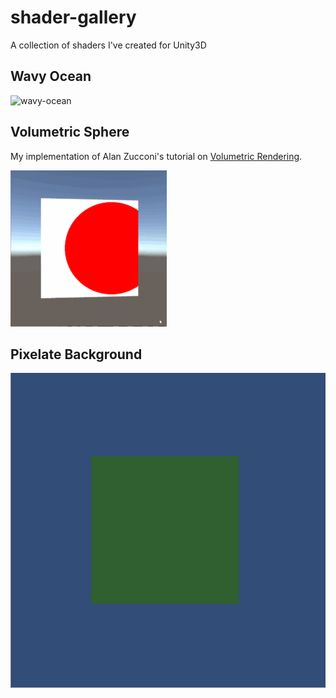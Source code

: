 # shader-gallery
A collection of shaders I've created for Unity3D

## Wavy Ocean
![wavy-ocean](img/wavy-ocean.gif "wavy-ocean")

## Volumetric Sphere
My implementation of Alan Zucconi's tutorial on [Volumetric Rendering](https://www.alanzucconi.com/2016/07/01/volumetric-rendering/).

![volumetric-sphere](img/volumetric-sphere.gif "volumetric-sphere")

## Pixelate Background
![pixelate-background](img/pixelate-background.gif "pixelate-background")